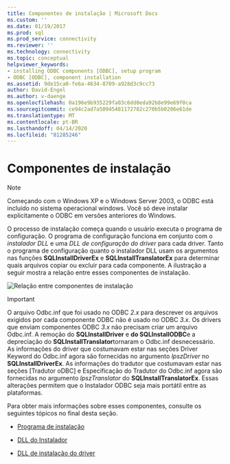 ```yaml
---
title: Componentes de instalação | Microsoft Docs
ms.custom: ''
ms.date: 01/19/2017
ms.prod: sql
ms.prod_service: connectivity
ms.reviewer: ''
ms.technology: connectivity
ms.topic: conceptual
helpviewer_keywords:
- installing ODBC components [ODBC], setup program
- ODBC [ODBC], component installation
ms.assetid: 9de15ca0-fe6a-4634-8709-a928d3c9cc73
author: David-Engel
ms.author: v-daenge
ms.openlocfilehash: 0a196e9b935229fa03c6dd0eda92b8e99e69f0ca
ms.sourcegitcommit: ce94c2ad7a50945481172782c270b5b0206e61de
ms.translationtype: MT
ms.contentlocale: pt-BR
ms.lasthandoff: 04/14/2020
ms.locfileid: "81285246"
---
```

# <a name="installation-components"></a>Componentes de instalação
> [!NOTE]  
>  Começando com o Windows XP e o Windows Server 2003, o ODBC está incluído no sistema operacional windows. Você só deve instalar explicitamente o ODBC em versões anteriores do Windows.  
  
 O processo de instalação começa quando o usuário executa o programa de configuração. O programa de configuração funciona em conjunto com o *instalador DLL* e uma *DLL de configuração do driver* para cada driver. Tanto o programa de configuração quanto o instalador DLL usam os argumentos nas funções **SQLInstallDriverEx** e **SQLInstallTranslatorEx** para determinar quais arquivos copiar ou excluir para cada componente. A ilustração a seguir mostra a relação entre esses componentes de instalação.  
  
 ![Relação entre componentes de instalação](../../../odbc/reference/install/media/pr29.gif "pr29")  
  
> [!IMPORTANT]
>  O arquivo Odbc.inf que foi usado no ODBC *2.x* para descrever os arquivos exigidos por cada componente ODBC não é usado no ODBC *3.x*. Os drivers que enviam componentes ODBC *3.x* não precisam criar um arquivo Odbc.inf. A remoção do **SQLInstallDriver** e **do SQLInstallODBC**e a depreciação do **SQLInstallTranslator**tornaram o Odbc.inf desnecessário. As informações do driver que costumavam estar nas seções Driver Keyword do Odbc.inf agora são fornecidas no argumento *lpszDriver* no **SQLInstallDriverEx**. As informações do tradutor que costumavam estar nas seções [Tradutor oDBC] e Especificação do Tradutor do Odbc.inf agora são fornecidas no argumento *lpszTranslator* do **SQLInstallTranslatorEx**. Essas alterações permitem que o Instalador ODBC seja mais portátil entre as plataformas.  
  
 Para obter mais informações sobre esses componentes, consulte os seguintes tópicos no final desta seção.  
  
-   [Programa de instalação](../../../odbc/reference/install/setup-program.md)  
  
-   [DLL do Instalador](../../../odbc/reference/install/installer-dll.md)  
  
-   [DLL de instalação do driver](../../../odbc/reference/install/driver-setup-dll.md)
